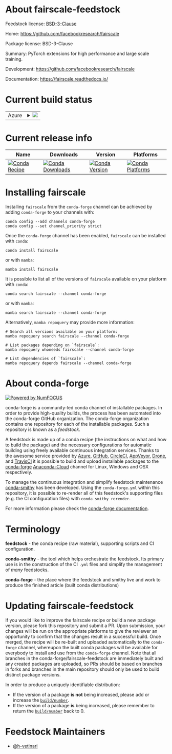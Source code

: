 About fairscale-feedstock
=========================

Feedstock license: [BSD-3-Clause](https://github.com/conda-forge/fairscale-feedstock/blob/main/LICENSE.txt)

Home: https://github.com/facebookresearch/fairscale

Package license: BSD-3-Clause

Summary: PyTorch extensions for high performance and large scale training.

Development: https://github.com/facebookresearch/fairscale

Documentation: https://fairscale.readthedocs.io/

Current build status
====================


<table>
    
  <tr>
    <td>Azure</td>
    <td>
      <details>
        <summary>
          <a href="https://dev.azure.com/conda-forge/feedstock-builds/_build/latest?definitionId=14448&branchName=main">
            <img src="https://dev.azure.com/conda-forge/feedstock-builds/_apis/build/status/fairscale-feedstock?branchName=main">
          </a>
        </summary>
        <table>
          <thead><tr><th>Variant</th><th>Status</th></tr></thead>
          <tbody><tr>
              <td>linux_64_cuda_compiler_version11.2python3.10.____cpython</td>
              <td>
                <a href="https://dev.azure.com/conda-forge/feedstock-builds/_build/latest?definitionId=14448&branchName=main">
                  <img src="https://dev.azure.com/conda-forge/feedstock-builds/_apis/build/status/fairscale-feedstock?branchName=main&jobName=linux&configuration=linux%20linux_64_cuda_compiler_version11.2python3.10.____cpython" alt="variant">
                </a>
              </td>
            </tr><tr>
              <td>linux_64_cuda_compiler_version11.2python3.11.____cpython</td>
              <td>
                <a href="https://dev.azure.com/conda-forge/feedstock-builds/_build/latest?definitionId=14448&branchName=main">
                  <img src="https://dev.azure.com/conda-forge/feedstock-builds/_apis/build/status/fairscale-feedstock?branchName=main&jobName=linux&configuration=linux%20linux_64_cuda_compiler_version11.2python3.11.____cpython" alt="variant">
                </a>
              </td>
            </tr><tr>
              <td>linux_64_cuda_compiler_version11.2python3.8.____cpython</td>
              <td>
                <a href="https://dev.azure.com/conda-forge/feedstock-builds/_build/latest?definitionId=14448&branchName=main">
                  <img src="https://dev.azure.com/conda-forge/feedstock-builds/_apis/build/status/fairscale-feedstock?branchName=main&jobName=linux&configuration=linux%20linux_64_cuda_compiler_version11.2python3.8.____cpython" alt="variant">
                </a>
              </td>
            </tr><tr>
              <td>linux_64_cuda_compiler_version11.2python3.9.____cpython</td>
              <td>
                <a href="https://dev.azure.com/conda-forge/feedstock-builds/_build/latest?definitionId=14448&branchName=main">
                  <img src="https://dev.azure.com/conda-forge/feedstock-builds/_apis/build/status/fairscale-feedstock?branchName=main&jobName=linux&configuration=linux%20linux_64_cuda_compiler_version11.2python3.9.____cpython" alt="variant">
                </a>
              </td>
            </tr><tr>
              <td>linux_64_cuda_compiler_versionNonepython3.10.____cpython</td>
              <td>
                <a href="https://dev.azure.com/conda-forge/feedstock-builds/_build/latest?definitionId=14448&branchName=main">
                  <img src="https://dev.azure.com/conda-forge/feedstock-builds/_apis/build/status/fairscale-feedstock?branchName=main&jobName=linux&configuration=linux%20linux_64_cuda_compiler_versionNonepython3.10.____cpython" alt="variant">
                </a>
              </td>
            </tr><tr>
              <td>linux_64_cuda_compiler_versionNonepython3.11.____cpython</td>
              <td>
                <a href="https://dev.azure.com/conda-forge/feedstock-builds/_build/latest?definitionId=14448&branchName=main">
                  <img src="https://dev.azure.com/conda-forge/feedstock-builds/_apis/build/status/fairscale-feedstock?branchName=main&jobName=linux&configuration=linux%20linux_64_cuda_compiler_versionNonepython3.11.____cpython" alt="variant">
                </a>
              </td>
            </tr><tr>
              <td>linux_64_cuda_compiler_versionNonepython3.8.____cpython</td>
              <td>
                <a href="https://dev.azure.com/conda-forge/feedstock-builds/_build/latest?definitionId=14448&branchName=main">
                  <img src="https://dev.azure.com/conda-forge/feedstock-builds/_apis/build/status/fairscale-feedstock?branchName=main&jobName=linux&configuration=linux%20linux_64_cuda_compiler_versionNonepython3.8.____cpython" alt="variant">
                </a>
              </td>
            </tr><tr>
              <td>linux_64_cuda_compiler_versionNonepython3.9.____cpython</td>
              <td>
                <a href="https://dev.azure.com/conda-forge/feedstock-builds/_build/latest?definitionId=14448&branchName=main">
                  <img src="https://dev.azure.com/conda-forge/feedstock-builds/_apis/build/status/fairscale-feedstock?branchName=main&jobName=linux&configuration=linux%20linux_64_cuda_compiler_versionNonepython3.9.____cpython" alt="variant">
                </a>
              </td>
            </tr><tr>
              <td>osx_64_python3.10.____cpython</td>
              <td>
                <a href="https://dev.azure.com/conda-forge/feedstock-builds/_build/latest?definitionId=14448&branchName=main">
                  <img src="https://dev.azure.com/conda-forge/feedstock-builds/_apis/build/status/fairscale-feedstock?branchName=main&jobName=osx&configuration=osx%20osx_64_python3.10.____cpython" alt="variant">
                </a>
              </td>
            </tr><tr>
              <td>osx_64_python3.11.____cpython</td>
              <td>
                <a href="https://dev.azure.com/conda-forge/feedstock-builds/_build/latest?definitionId=14448&branchName=main">
                  <img src="https://dev.azure.com/conda-forge/feedstock-builds/_apis/build/status/fairscale-feedstock?branchName=main&jobName=osx&configuration=osx%20osx_64_python3.11.____cpython" alt="variant">
                </a>
              </td>
            </tr><tr>
              <td>osx_64_python3.8.____cpython</td>
              <td>
                <a href="https://dev.azure.com/conda-forge/feedstock-builds/_build/latest?definitionId=14448&branchName=main">
                  <img src="https://dev.azure.com/conda-forge/feedstock-builds/_apis/build/status/fairscale-feedstock?branchName=main&jobName=osx&configuration=osx%20osx_64_python3.8.____cpython" alt="variant">
                </a>
              </td>
            </tr><tr>
              <td>osx_64_python3.9.____cpython</td>
              <td>
                <a href="https://dev.azure.com/conda-forge/feedstock-builds/_build/latest?definitionId=14448&branchName=main">
                  <img src="https://dev.azure.com/conda-forge/feedstock-builds/_apis/build/status/fairscale-feedstock?branchName=main&jobName=osx&configuration=osx%20osx_64_python3.9.____cpython" alt="variant">
                </a>
              </td>
            </tr><tr>
              <td>osx_arm64_python3.10.____cpython</td>
              <td>
                <a href="https://dev.azure.com/conda-forge/feedstock-builds/_build/latest?definitionId=14448&branchName=main">
                  <img src="https://dev.azure.com/conda-forge/feedstock-builds/_apis/build/status/fairscale-feedstock?branchName=main&jobName=osx&configuration=osx%20osx_arm64_python3.10.____cpython" alt="variant">
                </a>
              </td>
            </tr><tr>
              <td>osx_arm64_python3.11.____cpython</td>
              <td>
                <a href="https://dev.azure.com/conda-forge/feedstock-builds/_build/latest?definitionId=14448&branchName=main">
                  <img src="https://dev.azure.com/conda-forge/feedstock-builds/_apis/build/status/fairscale-feedstock?branchName=main&jobName=osx&configuration=osx%20osx_arm64_python3.11.____cpython" alt="variant">
                </a>
              </td>
            </tr><tr>
              <td>osx_arm64_python3.8.____cpython</td>
              <td>
                <a href="https://dev.azure.com/conda-forge/feedstock-builds/_build/latest?definitionId=14448&branchName=main">
                  <img src="https://dev.azure.com/conda-forge/feedstock-builds/_apis/build/status/fairscale-feedstock?branchName=main&jobName=osx&configuration=osx%20osx_arm64_python3.8.____cpython" alt="variant">
                </a>
              </td>
            </tr><tr>
              <td>osx_arm64_python3.9.____cpython</td>
              <td>
                <a href="https://dev.azure.com/conda-forge/feedstock-builds/_build/latest?definitionId=14448&branchName=main">
                  <img src="https://dev.azure.com/conda-forge/feedstock-builds/_apis/build/status/fairscale-feedstock?branchName=main&jobName=osx&configuration=osx%20osx_arm64_python3.9.____cpython" alt="variant">
                </a>
              </td>
            </tr>
          </tbody>
        </table>
      </details>
    </td>
  </tr>
</table>

Current release info
====================

| Name | Downloads | Version | Platforms |
| --- | --- | --- | --- |
| [![Conda Recipe](https://img.shields.io/badge/recipe-fairscale-green.svg)](https://anaconda.org/conda-forge/fairscale) | [![Conda Downloads](https://img.shields.io/conda/dn/conda-forge/fairscale.svg)](https://anaconda.org/conda-forge/fairscale) | [![Conda Version](https://img.shields.io/conda/vn/conda-forge/fairscale.svg)](https://anaconda.org/conda-forge/fairscale) | [![Conda Platforms](https://img.shields.io/conda/pn/conda-forge/fairscale.svg)](https://anaconda.org/conda-forge/fairscale) |

Installing fairscale
====================

Installing `fairscale` from the `conda-forge` channel can be achieved by adding `conda-forge` to your channels with:

```
conda config --add channels conda-forge
conda config --set channel_priority strict
```

Once the `conda-forge` channel has been enabled, `fairscale` can be installed with `conda`:

```
conda install fairscale
```

or with `mamba`:

```
mamba install fairscale
```

It is possible to list all of the versions of `fairscale` available on your platform with `conda`:

```
conda search fairscale --channel conda-forge
```

or with `mamba`:

```
mamba search fairscale --channel conda-forge
```

Alternatively, `mamba repoquery` may provide more information:

```
# Search all versions available on your platform:
mamba repoquery search fairscale --channel conda-forge

# List packages depending on `fairscale`:
mamba repoquery whoneeds fairscale --channel conda-forge

# List dependencies of `fairscale`:
mamba repoquery depends fairscale --channel conda-forge
```


About conda-forge
=================

[![Powered by
NumFOCUS](https://img.shields.io/badge/powered%20by-NumFOCUS-orange.svg?style=flat&colorA=E1523D&colorB=007D8A)](https://numfocus.org)

conda-forge is a community-led conda channel of installable packages.
In order to provide high-quality builds, the process has been automated into the
conda-forge GitHub organization. The conda-forge organization contains one repository
for each of the installable packages. Such a repository is known as a *feedstock*.

A feedstock is made up of a conda recipe (the instructions on what and how to build
the package) and the necessary configurations for automatic building using freely
available continuous integration services. Thanks to the awesome service provided by
[Azure](https://azure.microsoft.com/en-us/services/devops/), [GitHub](https://github.com/),
[CircleCI](https://circleci.com/), [AppVeyor](https://www.appveyor.com/),
[Drone](https://cloud.drone.io/welcome), and [TravisCI](https://travis-ci.com/)
it is possible to build and upload installable packages to the
[conda-forge](https://anaconda.org/conda-forge) [Anaconda-Cloud](https://anaconda.org/)
channel for Linux, Windows and OSX respectively.

To manage the continuous integration and simplify feedstock maintenance
[conda-smithy](https://github.com/conda-forge/conda-smithy) has been developed.
Using the ``conda-forge.yml`` within this repository, it is possible to re-render all of
this feedstock's supporting files (e.g. the CI configuration files) with ``conda smithy rerender``.

For more information please check the [conda-forge documentation](https://conda-forge.org/docs/).

Terminology
===========

**feedstock** - the conda recipe (raw material), supporting scripts and CI configuration.

**conda-smithy** - the tool which helps orchestrate the feedstock.
                   Its primary use is in the construction of the CI ``.yml`` files
                   and simplify the management of *many* feedstocks.

**conda-forge** - the place where the feedstock and smithy live and work to
                  produce the finished article (built conda distributions)


Updating fairscale-feedstock
============================

If you would like to improve the fairscale recipe or build a new
package version, please fork this repository and submit a PR. Upon submission,
your changes will be run on the appropriate platforms to give the reviewer an
opportunity to confirm that the changes result in a successful build. Once
merged, the recipe will be re-built and uploaded automatically to the
`conda-forge` channel, whereupon the built conda packages will be available for
everybody to install and use from the `conda-forge` channel.
Note that all branches in the conda-forge/fairscale-feedstock are
immediately built and any created packages are uploaded, so PRs should be based
on branches in forks and branches in the main repository should only be used to
build distinct package versions.

In order to produce a uniquely identifiable distribution:
 * If the version of a package **is not** being increased, please add or increase
   the [``build/number``](https://docs.conda.io/projects/conda-build/en/latest/resources/define-metadata.html#build-number-and-string).
 * If the version of a package **is** being increased, please remember to return
   the [``build/number``](https://docs.conda.io/projects/conda-build/en/latest/resources/define-metadata.html#build-number-and-string)
   back to 0.

Feedstock Maintainers
=====================

* [@h-vetinari](https://github.com/h-vetinari/)

